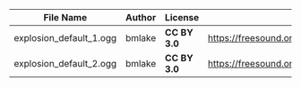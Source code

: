 | File Name        | Author   | License   | Link                            |
|------------------|----------|-----------|---------------------------------|
| explosion_default_1.ogg | bmlake | **CC BY 3.0** | https://freesound.org/people/bmlake/sounds/251617/ |
| explosion_default_2.ogg | bmlake | **CC BY 3.0** | https://freesound.org/people/bmlake/sounds/251617/ |

